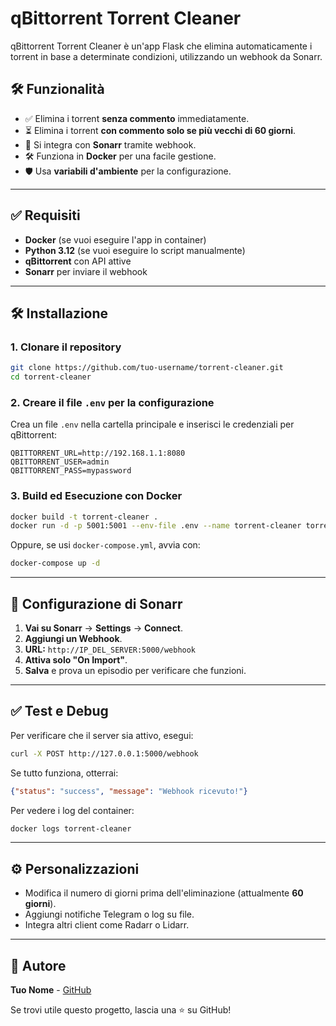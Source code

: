 # qBittorrent Torrent Cleaner

qBittorrent Torrent Cleaner è un'app Flask che elimina automaticamente i torrent in base a determinate condizioni, utilizzando un webhook da Sonarr.

## 🛠️ Funzionalità
- ✅ Elimina i torrent **senza commento** immediatamente.
- ⏳ Elimina i torrent **con commento solo se più vecchi di 60 giorni**.
- 🚀 Si integra con **Sonarr** tramite webhook.
- 🛠️ Funziona in **Docker** per una facile gestione.
- 🛡️ Usa **variabili d'ambiente** per la configurazione.

---

## ✅ Requisiti
- **Docker** (se vuoi eseguire l'app in container)
- **Python 3.12** (se vuoi eseguire lo script manualmente)
- **qBittorrent** con API attive
- **Sonarr** per inviare il webhook

---

## 🛠️ Installazione

### **1. Clonare il repository**
```bash
git clone https://github.com/tuo-username/torrent-cleaner.git
cd torrent-cleaner
```

### **2. Creare il file `.env` per la configurazione**
Crea un file `.env` nella cartella principale e inserisci le credenziali per qBittorrent:

```
QBITTORRENT_URL=http://192.168.1.1:8080
QBITTORRENT_USER=admin
QBITTORRENT_PASS=mypassword
```

### **3. Build ed Esecuzione con Docker**
```bash
docker build -t torrent-cleaner .
docker run -d -p 5001:5001 --env-file .env --name torrent-cleaner torrent-cleaner
```

Oppure, se usi `docker-compose.yml`, avvia con:
```bash
docker-compose up -d
```

---

## 💾 Configurazione di Sonarr

1. **Vai su Sonarr** → **Settings** → **Connect**.
2. **Aggiungi un Webhook**.
3. **URL:** `http://IP_DEL_SERVER:5000/webhook`
4. **Attiva solo "On Import"**.
5. **Salva** e prova un episodio per verificare che funzioni.

---

## ✅ Test e Debug

Per verificare che il server sia attivo, esegui:
```bash
curl -X POST http://127.0.0.1:5000/webhook
```
Se tutto funziona, otterrai:
```json
{"status": "success", "message": "Webhook ricevuto!"}
```

Per vedere i log del container:
```bash
docker logs torrent-cleaner
```

---

## ⚙ Personalizzazioni
- Modifica il numero di giorni prima dell'eliminazione (attualmente **60 giorni**).
- Aggiungi notifiche Telegram o log su file.
- Integra altri client come Radarr o Lidarr.

---

## 🌟 Autore
**Tuo Nome** - [GitHub](https://github.com/tuo-username)

Se trovi utile questo progetto, lascia una ⭐ su GitHub!

